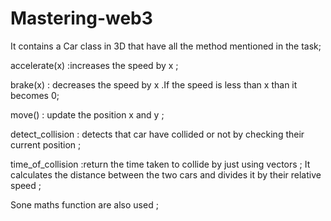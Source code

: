 # Mastering-web3
It contains a Car class in 3D that have all the method mentioned in the task;

accelerate(x) :increases the speed by x ;

brake(x) : decreases the speed by x .If the speed is less than x than it becomes 0;

move() : update the position x and y ;

detect_collision : detects that car have collided or not by checking their current position ;

time_of_collision :return the time taken to collide by just using vectors ; It calculates the distance between the two cars and divides it by their relative speed ;

Sone maths function are also used ;
